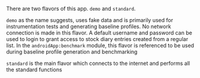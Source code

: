 There are two flavors of this app. `demo` and `standard`.

`demo` as the name suggests, uses fake data and is primarily used for instrumentation tests and
generating baseline profiles. No network connection is made in this flavor. A default username and
password can be used to login to grant access to stock diary entries created from a regular list.
In the `androidApp:benchmark` module, this flavor is referenced to be used during baseline profile
generation and benchmarking

`standard` is the main flavor which connects to the internet and performs all the standard functions
